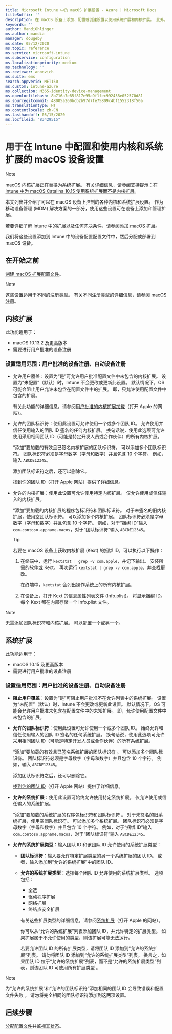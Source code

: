 ```yaml
---
title: Microsoft Intune 中的 macOS 扩展设置 - Azure | Microsoft Docs
titleSuffix: ''
description: 在 macOS 设备上添加、配置或创建设置以使用系统扩展和内核扩展。 此外，允许用户覆盖已批准的扩展、允许来自团队标识符的所有扩展或是允许 Microsoft Intune 中的特定扩展或应用。
keywords: ''
author: MandiOhlinger
ms.author: mandia
manager: dougeby
ms.date: 05/12/2020
ms.topic: reference
ms.service: microsoft-intune
ms.subservice: configuration
ms.localizationpriority: medium
ms.technology: ''
ms.reviewer: annovich
ms.suite: ems
search.appverid: MET150
ms.custom: intune-azure
ms.collection: M365-identity-device-management
ms.openlocfilehash: 8b716a7e85f817e95a9f1fec992458e052570d81
ms.sourcegitcommit: 48005a260bcb2b97d7fe75809c4bf1552318f50a
ms.translationtype: HT
ms.contentlocale: zh-CN
ms.lasthandoff: 05/15/2020
ms.locfileid: "83429515"
---
```

# <a name="macos-device-settings-to-configure-and-use-kernel-and-system-extensions-in-intune"></a>用于在 Intune 中配置和使用内核和系统扩展的 macOS 设备设置

> [!NOTE]
> macOS 内核扩展正在替换为系统扩展。 有关详细信息，请参阅[支持提示：在 Intune 中为 macOS Catalina 10.15 使用系统扩展而不是内核扩展](https://techcommunity.microsoft.com/t5/intune-customer-success/support-tip-using-system-extensions-instead-of-kernel-extensions/ba-p/1191413)。

本文列出并介绍了可以在 macOS 设备上控制的各种内核和系统扩展设置。 作为移动设备管理 (MDM) 解决方案的一部分，使用这些设置可在设备上添加和管理扩展。

若要详细了解 Intune 中的扩展以及任何先决条件，请参阅[添加 macOS 扩展](kernel-extensions-overview-macos.md)。

我们将这些设置添加到 Intune 中的设备配置配置文件中，然后分配或部署到 macOS 设备。

## <a name="before-you-begin"></a>在开始之前

[创建 macOS 扩展配置文件](kernel-extensions-overview-macos.md)。

> [!NOTE]
> 这些设置适用于不同的注册类型。 有关不同注册类型的详细信息，请参阅 [macOS 注册](../enrollment/macos-enroll.md)。

## <a name="kernel-extensions"></a>内核扩展

此功能适用于：

- macOS 10.13.2 及更高版本
- 需要进行用户批准的设备注册 

### <a name="settings-apply-to-user-approved-device-enrollment-automated-device-enrollment"></a>设置适用范围：用户批准的设备注册、自动设备注册

- 允许用户覆盖：设置为“是”可允许用户批准配置文件中未包含的内核扩展。 设置为“未配置”（默认）时，Intune 不会更改或更新此设置。 默认情况下，OS 可能会阻止用户允许未包含在配置文件中的扩展。 即，只允许使用配置文件中包含的扩展。

  有关此功能的详细信息，请参阅[用户批准的内核扩展加载](https://developer.apple.com/library/archive/technotes/tn2459/_index.html)（打开 Apple 的网站）。

- 允许的团队标识符：使用此设置可允许使用一个或多个团队 ID。 允许使用并信任使用输入的团队 ID 签名的任何内核扩展。 换句话说，使用此选项可允许使用采用相同团队 ID（可能是特定开发人员或合作伙伴）的所有内核扩展。

  “添加”要加载的有效且已签名内核扩展的团队标识符。 可以添加多个团队标识符。 团队标识符必须是字母数字（字母和数字）并且包含 10 个字符。 例如，输入 `ABCDE12345`。

  添加团队标识符之后，还可以删除它。

  [找到你的团队 ID](https://help.apple.com/developer-account/#/dev55c3c710c)（打开 Apple 网站）提供了详细信息。

- 允许的内核扩展：使用此设置可允许使用特定内核扩展。 仅允许使用或信任输入的内核扩展。

  “添加”要加载的内核扩展的程序包标识符和团队标识符。 对于未签名的旧内核扩展，使用空团队标识符。 可以添加多个内核扩展。 团队标识符必须是字母数字（字母和数字）并且包含 10 个字符。 例如，对于“捆绑 ID”输入 `com.contoso.appname.macos`，对于“团队标识符”输入 `ABCDE12345`。

  > [!TIP]
  > 若要在 macOS 设备上获取内核扩展 (Kext) 的捆绑 ID，可以执行以下操作：
  >
  > 1. 在终端中，运行 `kextstat | grep -v com.apple`，并记下输出。 安装所需的软件或 Kext。 再次运行 `kextstat | grep -v com.apple`，并查找更改。
  >
  >    在终端中，`kextstat` 会列出操作系统上的所有内核扩展。 
  >
  > 2. 在设备上，打开 Kext 的信息属性列表文件 (Info.plist)。 将显示捆绑 ID。 每个 Kext 都在内部存储一个 Info.plist 文件。

> [!NOTE]
> 无需添加团队标识符和内核扩展。 可以配置一个或另一个。

## <a name="system-extensions"></a>系统扩展

此功能适用于：

- macOS 10.15 及更高版本
- 需要进行用户批准的设备注册

### <a name="settings-apply-to-user-approved-device-enrollment-automated-device-enrollment"></a>设置适用范围：用户批准的设备注册、自动设备注册

- **阻止用户覆盖**：设置为“是”可阻止用户批准不在允许列表中的系统扩展。 设置为“未配置”（默认）时，Intune 不会更改或更新此设置。 默认情况下，OS 可能会允许用户批准未包含在配置文件中的未知扩展。 即，允许使用配置文件中未包含的扩展。

- **允许的团队标识符**：使用此设置可允许使用一个或多个团队 ID。 始终允许和信任使用输入的团队 ID 签名的任何系统扩展。 换句话说，使用此选项可允许采用相同团队 ID（可能是特定开发人员或合作伙伴）的所有系统扩展。

  “添加”要加载的有效且已签名系统扩展的团队标识符 。 可以添加多个团队标识符。 团队标识符必须是字母数字（字母和数字）并且包含 10 个字符。 例如，输入 `ABCDE12345`。

  添加团队标识符之后，还可以删除它。

  [找到你的团队 ID](https://help.apple.com/developer-account/#/dev55c3c710c)（打开 Apple 网站）提供了详细信息。

- **允许的系统扩展**：使用此设置可始终允许使用特定系统扩展。 仅允许使用或信任输入的系统扩展。

  “添加”要加载的系统扩展的程序包标识符和团队标识符  。 对于未签名的旧系统扩展，使用空团队标识符。 可以添加多个系统扩展。 团队标识符必须是字母数字（字母和数字）并且包含 10 个字符。 例如，对于“捆绑 ID”输入 `com.contoso.appname.macos`，对于“团队标识符”输入 `ABCDE12345`。

- **允许的系统扩展类型**：输入团队 ID 和该团队 ID 允许使用的系统扩展类型：
  - **团队标识符**：输入要允许特定扩展类型的另一个系统扩展的团队 ID。 或者，输入添加到“允许的系统扩展”中的团队 ID。
  - **允许的系统扩展类型**：选择每个团队 ID 允许使用的系统扩展类型。 选项包括：
    - 全选
    - 驱动程序扩展
    - 网络扩展
    - 终结点安全扩展

    有关这些扩展类型的详细信息，请参阅[系统扩展](https://developer.apple.com/system-extensions/)（打开 Apple 的网站）。

    你可以从“允许的系统扩展”列表添加团队 ID，并允许特定的扩展类型。 如果扩展属于不允许使用的类型，则该扩展可能无法运行。

    若要允许团队 ID 的所有扩展类型，请将团队 ID 添加到“允许的系统扩展”列表。 请勿将团队 ID 添加到“允许的系统扩展类型”列表。 换言之，如果团队 ID 位于“允许的系统扩展”列表，而不是“允许的系统扩展类型”列表，则该团队 ID 可使用所有扩展类型 。

> [!NOTE]
> 为“允许的系统扩展”和“允许的团队标识符”添加相同的团队 ID 会导致错误和配置文件失败 。 请勿将完全相同的团队标识符添加到这两项设置。 

## <a name="next-steps"></a>后续步骤

[分配配置文件](device-profile-assign.md)并[监视其状态](device-profile-monitor.md)。
